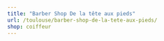 ```yaml
---
title: "Barber Shop De la tête aux pieds"
url: /toulouse/barber-shop-de-la-tete-aux-pieds/
shop: coiffeur
---
```

